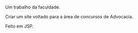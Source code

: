 Um trabalho da faculdade.

Criar um site voltado para a área de concursos de Advocacia.

Feito em JSP.
